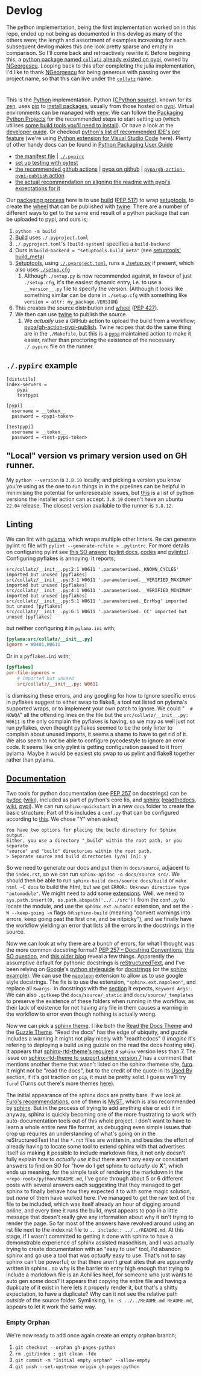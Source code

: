 # Devlog
The python implementation, being the first implementation worked on in this repo, ended up not being as documented in this devlog as many of the others were; the length and assortment of examples increasing for each subsequent devlog makes this one look pretty sparse and empty in comparison. So I'll come back and retroactively rewrite it. Before begining this, a [python package named `collatz` already existed on pypi](https://pypi.org/project/collatz/0.0.1/), owned by [NGeorgescu](https://github.com/NGeorgescu/collatz). Looping back to this after completing the julia implementation, I'd like to thank [NGeorgescu](https://github.com/NGeorgescu/collatz) for being generous with passing over the project name, so that this can live under the [`collatz`](https://pypi.org/project/collatz) name.
#
This is the [Python](https://www.python.org/) implementation. Python ([CPython source](https://github.com/python/cpython)), known for its [zen](https://peps.python.org/pep-0020/), uses [pip](https://pip.pypa.io/en/stable/getting-started/) to [install packages](https://packaging.python.org/en/latest/tutorials/installing-packages/), usually from those hosted on [pypi](https://pypi.org/). Virtual environments can be managed with [venv](https://docs.python.org/3/library/venv.html). We can follow the [Packaging Python Projects](https://packaging.python.org/en/latest/tutorials/packaging-projects/) for the recommended steps to start setting up (which utilises [some build tools you'll need to install](https://packaging.python.org/en/latest/guides/installing-using-linux-tools/)). Or have a look at the [developer guide](https://devguide.python.org/). Or checkout [python's list of recommended IDE's per feature](https://wiki.python.org/moin/IntegratedDevelopmentEnvironments) (we're using [Python extension for Visual Studio Code](https://marketplace.visualstudio.com/items?itemName=ms-python.python) here). Plenty of other handy docs can be found in [Python Packaging User Guide](https://packaging.python.org/en/latest/)
* [the manifest file](https://packaging.python.org/en/latest/guides/using-manifest-in/) | [`./.pypirc`](https://packaging.python.org/en/latest/specifications/pypirc/)
* [set up testing with pytest](https://docs.pytest.org/en/7.1.x/getting-started.html#get-started)
* [the recommended github actions](https://packaging.python.org/en/latest/guides/publishing-package-distribution-releases-using-github-actions-ci-cd-workflows/) | [pypa on github](https://github.com/pypa) | [`pypa/gh-action-pypi-publish` action](https://github.com/pypa/gh-action-pypi-publish)
* [the actual recommendation on aligning the readme with pypi's expectations for it](https://packaging.python.org/en/latest/guides/making-a-pypi-friendly-readme/)

Our [packaging process](https://packaging.python.org/en/latest/tutorials/packaging-projects/) here is to use [build](https://packaging.python.org/en/latest/key_projects/#build) ([PEP 517](https://peps.python.org/pep-0517/)) to wrap [setuptools](https://packaging.python.org/en/latest/key_projects/#easy-install), to create the [wheel](https://packaging.python.org/en/latest/key_projects/#wheel) that can be published with [twine](https://packaging.python.org/en/latest/key_projects/#twine). There are a number of different ways to get to the same end result of a python package that can be uploaded to pypi, and ours is;
1. `python -m build`
1. [Build](https://pypa-build.readthedocs.io/en/latest/) uses `./.pyproject.toml`
1. `./.pyproject.toml`'s `[build-system]` specifies a `build-backend`
1. Ours is `build-backend = "setuptools.build_meta"` (see [setuptools' build_meta](https://setuptools.pypa.io/en/latest/build_meta.html))
1. [Setuptools](https://setuptools.pypa.io/en/latest/), using [`./.pyproject.toml`](https://setuptools.pypa.io/en/latest/userguide/pyproject_config.html), runs a [./setup.py](https://setuptools.pypa.io/en/latest/userguide/quickstart.html) if present, which also uses [`./setup.cfg`](https://setuptools.pypa.io/en/latest/userguide/declarative_config.html)
    1. Although `./setup.py` is now recommended against, in favour of just `./setup.cfg`, it's the easiest dynamic entry, i.e. to use a `__version__.py` file to specify the version. (Although it looks like something similar can be done in `./setup.cfg` with something like `version = attr: my_package.VERSION`)
1. This creates the source distribution and [wheel](https://wheel.readthedocs.io/en/latest/) ([PEP 427](https://peps.python.org/pep-0427/)).
1. We then can use [twine](https://twine.readthedocs.io/en/latest/) to publish the source.
    1. We _actually_ use a GitHub action to upload the build from a workflow; [pypa/gh-action-pypi-publish](https://github.com/pypa/gh-action-pypi-publish). Twine recipes that do the same thing are in the `./Makefile`, but this is a [`pypa`](https://github.com/pypa) maintained action to make it easier, rather than proctoring the existence of the necessary `./.pypirc` file on the runner.
## `./.pypirc` example
```
[distutils]
index-servers =
    pypi
    testpypi

[pypi]
  username = __token__
  password = <pypi-token>

[testpypi]
  username = __token__
  password = <test-pypi-token>
```
## "Local" version vs primary version used on GH runner.
My `python --version` is `3.8.10` locally, and picking a version you know you're using as the one to run things in in the pipelines can be helpful in minimising the potential for unforeseeable issues, but [this](https://raw.githubusercontent.com/actions/python-versions/main/versions-manifest.json) is a list of python versions the installer action can accept. `3.8.10` doesn't have an ubuntu `22.04` release. The closest version available to the runner is `3.8.12`.
## Linting
We can lint with [pylama](https://github.com/klen/pylama), which wraps multiple other linters. Re can generate pylint rc file with `pylint --generate-rcfile > .pylintrc`. For more details on configuring pylint see [this SO answer](https://stackoverflow.com/a/70110825/9960809) ([pylint docs](https://docs.pylint.org/), [codes](https://docs.pylint.org/features.html) and [pylintrc](https://github.com/pylint-dev/pylint/blob/main/pylintrc)). Configuring pyflakes is annoying. It reports;
```
src/collatz/__init__.py:2:1 W0611 '.parameterised._KNOWN_CYCLES' imported but unused [pyflakes]
src/collatz/__init__.py:3:1 W0611 '.parameterised.__VERIFIED_MAXIMUM' imported but unused [pyflakes]
src/collatz/__init__.py:4:1 W0611 '.parameterised.__VERIFIED_MINIMUM' imported but unused [pyflakes]
src/collatz/__init__.py:5:1 W0611 '.parameterised._ErrMsg' imported but unused [pyflakes]
src/collatz/__init__.py:6:1 W0611 '.parameterised._CC' imported but unused [pyflakes]
```
but neither configuring it in `pylama.ini` with;
```ini
[pylama:src/collatz/__init__.py]
ignore = W0401,W0611
```
Or in a `pyflakes.ini` with;
```ini
[pyflakes]
per-file-ignores =
    # imported but unused
    src/collatz/__init__.py: W0611

```
is dismissing these errors, and any googling for how to ignore specific erros in pyflakes suggest to either swap to flake8, a tool not listed on pylama's supported wraps, or to implement your own patch to ignore. We could "`  # NOWQA`" all the offending lines on the file but the `src/collatz/__init__.py: W0611` is the only complain the pyflakes is having, so we may as well just not run pyflakes, even thought pyflakes seemed to be the only linter to complain about unused imports, it seems a shame to have to get rid of it.
We also seem to not be able to configure pycodestyle to ignore an error code. It seems like only pylint is getting configuration passed to it from pylama. Maybe it would be easiest sto swap to us pylint and flake8 together rather than pylama.
## [Documentation](https://wiki.python.org/moin/DocumentationTools)
Two tools for python documentation (see [PEP 257](https://peps.python.org/pep-0257/) on docstrings) can be [pydoc](https://docs.python.org/3/library/pydoc.html) ([wiki](https://en.wikipedia.org/wiki/Pydoc)), included as part of python's core lib, and [sphinx](https://www.sphinx-doc.org/en/master/) ([readthedocs](https://docs.readthedocs.io/en/stable/intro/getting-started-with-sphinx.html), [wiki](https://en.wikipedia.org/wiki/Sphinx_(documentation_generator)), [pypi](https://pypi.org/project/Sphinx/)). We can run `sphinx-quickstart` in a new `docs` folder to create the basic structure. Part of this includes a `conf.py` that can be configured according to [this](https://www.sphinx-doc.org/en/master/usage/configuration.html). We chose "Y" when asked;
```
You have two options for placing the build directory for Sphinx output.
Either, you use a directory "_build" within the root path, or you separate
"source" and "build" directories within the root path.
> Separate source and build directories (y/n) [n]: y
```
So we need to generate our docs and put then in `docs/source`, adjacent to the `index.rst`, so we can run `sphinx-apidoc -o docs/source src/`. We should then be able to run `sphinx-build docs/source docs/build` or `make html -C docs` to build the html, but we get `ERROR: Unknown directive type "automodule"`. We might need to add some [extensions](https://www.sphinx-doc.org/en/master/usage/extensions/index.html). Well, we need to `sys.path.insert(0, os.path.abspath('../../src'))` from the `conf.py` to locate the module, and use the `sphinx.ext.autodoc` extension, and set the `-W --keep-going -n` flags on `sphinx-build` (meaning "convert warnings into errors, keep going past the first one, and be nitpicky"), and we finally have the workflow yielding an error that lists all the errors in the docstrings in the source.

Now we can look at why there are a bunch of errors, for what I thought was the more common docstring format? [PEP 257 – Docstring Conventions](https://peps.python.org/pep-0257/), [this SO question](https://stackoverflow.com/questions/3898572/what-are-the-most-common-python-docstring-formats), and [this older blog](http://daouzli.com/blog/docstring.html) reveal a few things. Apparently the assumptive default for pythonic docstrings is [reStructuredText](https://www.sphinx-doc.org/en/master/usage/restructuredtext/basics.html), and I've been relying on [Google](https://github.com/google/styleguide)'s [python styleguide](https://google.github.io/styleguide/pyguide.html) for [docstrings](https://google.github.io/styleguide/pyguide.html#38-comments-and-docstrings) (or the [sphinx example](https://www.sphinx-doc.org/en/master/usage/extensions/example_google.html#example-google)). We can use the [`napoleon`](https://sphinxcontrib-napoleon.readthedocs.io/en/latest/) extension to allow us to use google style docstrings. The fix is to use the extension, `"sphinx.ext.napoleon"`, and replace all `Kwargs:` in docstrings with the [section](https://www.sphinx-doc.org/en/master/usage/extensions/napoleon.html#docstring-sections) it expects, `Keyword Args:`. We can also `.gitkeep` the `docs/source/_static` and `docs/source/_templates` to preserve the existence of these folders when running in the workflow, as their lack of existence for not having any file in them causes a warning in the workflow to error even though nothing is actually wrong.

Now we can pick a [sphinx theme](https://www.writethedocs.org/guide/tools/sphinx-themes/). I like both the [Read the Docs Theme](https://github.com/readthedocs/sphinx_rtd_theme) and the [Guzzle Theme](https://github.com/guzzle/guzzle_sphinx_theme). "Read the docs" has the edge of ubiquity, and guzzle includes a warning it might not play nicely with "readthedocs" (I _imagine_ it's refering to deploying a build using guzzle on the read the docs hosting site). It appears that [sphinx-rtd-theme's requires](https://github.com/readthedocs/sphinx_rtd_theme/blob/master/setup.cfg) a `sphinx` version less than 7. The issue on [sphinx-rtd-theme to support sphinx version 7](https://github.com/readthedocs/sphinx_rtd_theme/issues/1463) has a comment that mentions another theme that wasn't listed on the sphinx themese site, [furo](https://github.com/pradyunsg/furo). It might not be "read the docs", but to the credit of the quote in its [Used By](https://github.com/pradyunsg/furo#used-by) section, if it's got traction on `pip`, it must be pretty solid. I guess we'll try `furo`! (Turns out there's more themes [here](https://sphinx-themes.org/#themes)).

The initial appearance of the sphinx docs are pretty bare. If we look at [Furo's recommendations](https://pradyunsg.me/furo/recommendations/), one of them is [MyST](https://myst-parser.readthedocs.io/en/latest/intro.html), which is also recommended by [sphinx](https://www.sphinx-doc.org/en/master/usage/markdown.html). But in the process of trying to add anything else or edit it in anyway, sphinx is quickly becoming one of the more frustrating to work with auto-documentation tools out of this whole project. I don't want to have to learn a whole entire new file format, as debugging even simple issues that crop up requires an understanding of what's going on in the reStructuredText that the `*.rst` files are written in, and besides the effort of already having to locate some tool to extend sphinx with that advertises itself as making it possible to include markdown files, it not only doesn't fully explain how to _actually use it_ but there aren't any easy or consistant answers to find on SO for "how do I get sphinx to _actually_ do **X**", which ends up meaning, for the simple task of rendering the markdown in the `<repo-root>/python/README.md`, I've gone through about 5 or 6 different posts with several answers each suggesting that they managed to get sphinx to finally behave how they expected it to with some magic solution, but _none_ of them have worked here. I've managed to get the raw text of the file to be included, which was itself already an hour of digging around online, and every time it runs the build, myst appears to pop in a little message that doesn't really give any information about why it isn't trying to render the page. So far most of the answers have revolved around using an rst file next to the index rst file to `.. include:: ../../README.md`. At this stage, if I wasn't committed to getting it done with sphinx to have a demonstrable experience of sphinx assisted masochism, and I was actually trying to create documentation with an "easy to use" tool, I'd abandon sphinx and go use a tool that was _actually_ easy to use. That's not to say sphinx can't be powerful, or that there aren't great sites that are apparently written in sphinx.. so why is the barrier to entry high enough that trying to include a markdown file is an Achillies heel, for someone who just wants to auto gen some docs? It appears that copying the entire file and having a duplicate of it exist in here lets it properly render it, but that's a shitty expectation, to have a duplicate? Why can it not see the relative path _outside_ of the source folder. Symlinking, `ln -s ../../README.md README.md`, appears to let it work the same way.
### Empty Orphan
We're now ready to add once again create an empty orphan branch;
1. `git checkout --orphan gh-pages-python`
1. `rm .git/index ; git clean -fdx`
1. `git commit -m "Initial empty orphan" --allow-empty`
1. `git push --set-upstream origin gh-pages-python`
